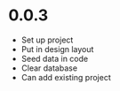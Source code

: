 # 0.0.3

* Set up project
* Put in design layout
* Seed data in code
* Clear database
* Can add existing project